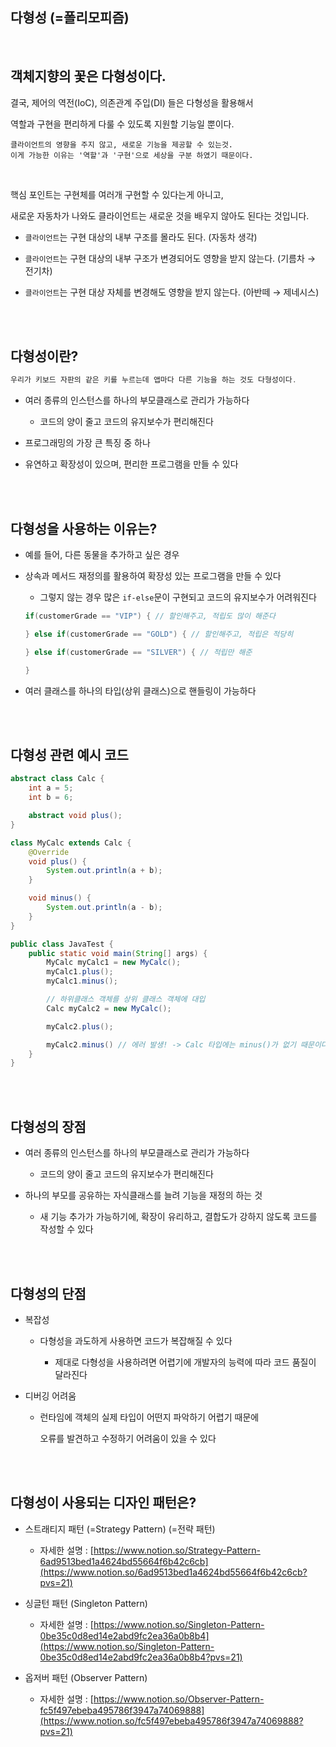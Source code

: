 ## 다형성 (=폴리모피즘)

<br/>

## 객체지향의 꽃은 다형성이다.

결국, 제어의 역전(IoC), 의존관계 주입(DI) 들은 다형성을 활용해서

역할과 구현을 편리하게 다룰 수 있도록 지원할 기능일 뿐이다.

```
클라이언트의 영향을 주지 않고, 새로운 기능을 제공할 수 있는것.
이게 가능한 이유는 '역할'과 '구현'으로 세상을 구분 하였기 때문이다.
```

<br/>

핵심 포인트는 구현체를 여러개 구현할 수 있다는게 아니고,

새로운 자동차가 나와도 클라이언트는 새로운 것을 배우지 않아도 된다는 것입니다.

- `클라이언트`는 구현 대상의 내부 구조를 몰라도 된다. (자동차 생각)

- `클라이언트`는 구현 대상의 내부 구조가 변경되어도 영향을 받지 않는다. (기름차 → 전기차)

- `클라이언트`는 구현 대상 자체를 변경해도 영향을 받지 않는다. (아반떼 → 제네시스)

<br/><br/>

## 다형성이란?

```java
우리가 키보드 자판의 같은 키를 누르는데 앱마다 다른 기능을 하는 것도 다형성이다.
```

- 여러 종류의 인스턴스를 하나의 부모클래스로 관리가 가능하다

    - 코드의 양이 줄고 코드의 유지보수가 편리해진다

- 프로그래밍의 가장 큰 특징 중 하나

- 유연하고 확장성이 있으며, 편리한 프로그램을 만들 수 있다

<br/><br/>



## 다형성을 사용하는 이유는?

- 예를 들어, 다른 동물을 추가하고 싶은 경우

- 상속과 메서드 재정의를 활용하여 확장성 있는 프로그램을 만들 수 있다

    - 그렇지 않는 경우 많은 `if-else`문이 구현되고 코드의 유지보수가 어려워진다
    
    ```java
    if(customerGrade == "VIP") { // 할인해주고, 적립도 많이 해준다
    
    } else if(customerGrade == "GOLD") { // 할인해주고, 적립은 적당히
    
    } else if(customerGrade == "SILVER") { // 적립만 해준
    
    }
    ```
    
- 여러 클래스를 하나의 타입(상위 클래스)으로 핸들링이 가능하다

<br/><br/>

## 다형성 관련 예시 코드

```java
abstract class Calc {
    int a = 5;
    int b = 6;

    abstract void plus();
}

class MyCalc extends Calc {
    @Override
    void plus() {
        System.out.println(a + b);
    }

    void minus() {
        System.out.println(a - b);
    }
}

public class JavaTest {
    public static void main(String[] args) {
        MyCalc myCalc1 = new MyCalc();
        myCalc1.plus();
        myCalc1.minus();

        // 하위클래스 객체를 상위 클래스 객체에 대입
        Calc myCalc2 = new MyCalc();

        myCalc2.plus();

        myCalc2.minus() // 에러 발생! -> Calc 타입에는 minus()가 없기 때문이다.
    }
}
```

<br/><br/>

## 다형성의 장점

- 여러 종류의 인스턴스를 하나의 부모클래스로 관리가 가능하다

    - 코드의 양이 줄고 코드의 유지보수가 편리해진다

- 하나의 부모를 공유하는 자식클래스를 늘려 기능을 재정의 하는 것

    - 새 기능 추가가 가능하기에, 확장이 유리하고, 결합도가 강하지 않도록 코드를 작성할 수 있다
        

<br/><br/>

## 다형성의 단점

- 복잡성

    - 다형성을 과도하게 사용하면 코드가 복잡해질 수 있다

        - 제대로 다형성을 사용하려면 어렵기에 개발자의 능력에 따라 코드 품질이 달라진다

- 디버깅 어려움

    - 런타임에 객체의 실제 타입이 어떤지 파악하기 어렵기 때문에
        
        오류를 발견하고 수정하기 어려움이 있을 수 있다

<br/><br/>


## 다형성이 사용되는 디자인 패턴은?

- 스트래티지 패턴 (=Strategy Pattern) (=전략 패턴)

    - 자세한 설명 : [https://www.notion.so/Strategy-Pattern-6ad9513bed1a4624bd55664f6b42c6cb](https://www.notion.so/6ad9513bed1a4624bd55664f6b42c6cb?pvs=21)

- 싱글턴 패턴 (Singleton Pattern)

    - 자세한 설명 : [https://www.notion.so/Singleton-Pattern-0be35c0d8ed14e2abd9fc2ea36a0b8b4](https://www.notion.so/Singleton-Pattern-0be35c0d8ed14e2abd9fc2ea36a0b8b4?pvs=21)

- 옵저버 패턴 (Observer Pattern)

    - 자세한 설명 : [https://www.notion.so/Observer-Pattern-fc5f497ebeba495786f3947a74069888](https://www.notion.so/fc5f497ebeba495786f3947a74069888?pvs=21)